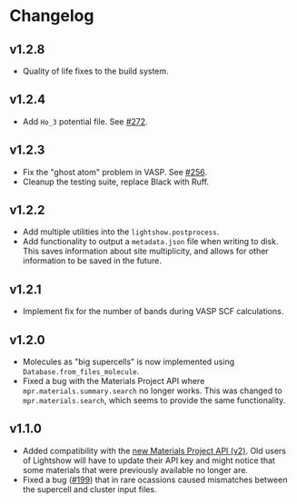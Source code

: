 # Changelog

## v1.2.8
- Quality of life fixes to the build system.

## v1.2.4
- Add `Ho_3` potential file. See [#272](https://github.com/AI-multimodal/Lightshow/issues/272).

## v1.2.3
- Fix the "ghost atom" problem in VASP. See [#256](https://github.com/AI-multimodal/Lightshow/issues/254).
- Cleanup the testing suite, replace Black with Ruff.


## v1.2.2
- Add multiple utilities into the `lightshow.postprocess`.
- Add functionality to output a `metadata.json` file when writing to disk. This saves information about site multiplicity, and allows for other information to be saved in the future.

## v1.2.1
- Implement fix for the number of bands during VASP SCF calculations.

## v1.2.0
- Molecules as "big supercells" is now implemented using `Database.from_files_molecule`.
- Fixed a bug with the Materials Project API where `mpr.materials.summary.search` no longer works. This was changed to `mpr.materials.search`, which seems to provide the same functionality.

## v1.1.0
- Added compatibility with the [new Materials Project API (v2)](https://next-gen.materialsproject.org/api). Old users of Lightshow will have to update their API key and might notice that some materials that were previously available no longer are.
- Fixed a bug ([#199](https://github.com/AI-multimodal/Lightshow/issues/199)) that in rare ocassions caused mismatches between the supercell and cluster input files.

